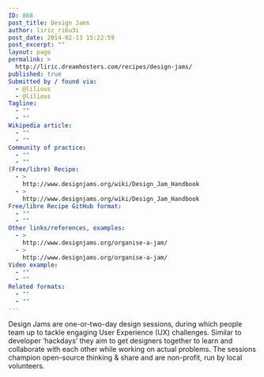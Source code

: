 ```yaml
---
ID: 868
post_title: Design Jams
author: liric_ri6u3i
post_date: 2014-02-13 15:22:59
post_excerpt: ""
layout: page
permalink: >
  http://liric.dreamhosters.com/recipes/design-jams/
published: true
Submitted by / found via:
  - @lilious
  - @lilious
Tagline:
  - ""
  - ""
Wikipedia article:
  - ""
  - ""
Community of practice:
  - ""
  - ""
(Free/libre) Recipe:
  - >
    http://www.designjams.org/wiki/Design_Jam_Handbook
  - >
    http://www.designjams.org/wiki/Design_Jam_Handbook
Free/libre Recipe GitHub format:
  - ""
  - ""
Other links/references, examples:
  - >
    http://www.designjams.org/organise-a-jam/
  - >
    http://www.designjams.org/organise-a-jam/
Video example:
  - ""
  - ""
Related formats:
  - ""
  - ""
---
```

Design Jams are one-or-two-day design sessions, during which people team up to tackle engaging User Experience (UX) challenges. Similar to developer ‘hackdays’ they aim to get designers together to learn and collaborate with each other while working on actual problems. The sessions champion open-source thinking & share and are non-profit, run by local volunteers.